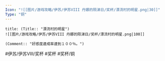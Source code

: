 ```yaml
---
Icon: "![[图片/游戏攻略/伊苏/伊苏VIII 丹娜的陨涕日/奖杯/漂流村的明星.png|30]]"
Type: "铜"
---
```

```ad-common-bronze-trophy
title: (Title:: "漂流村的明星")
![[图片/游戏攻略/伊苏/伊苏VIII 丹娜的陨涕日/奖杯/漂流村的明星.png|100]]

(Comment:: "好感度達成率達到１００％。")
```

#伊苏/伊苏VIII/奖杯 #奖杯 #奖杯/铜

